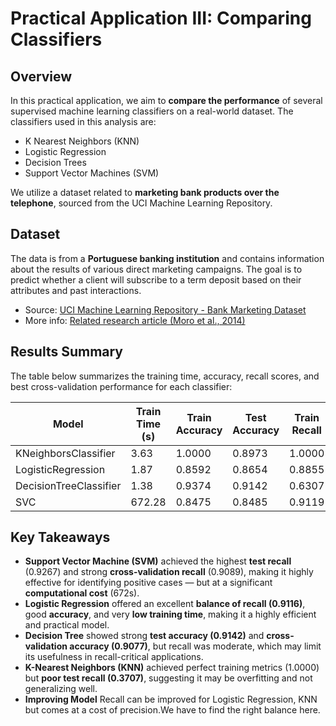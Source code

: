 # Practical Application III: Comparing Classifiers

## Overview

In this practical application, we aim to **compare the performance** of several supervised machine learning classifiers on a real-world dataset. The classifiers used in this analysis are:

- K Nearest Neighbors (KNN)
- Logistic Regression
- Decision Trees
- Support Vector Machines (SVM)

We utilize a dataset related to **marketing bank products over the telephone**, sourced from the UCI Machine Learning Repository.

## Dataset

The data is from a **Portuguese banking institution** and contains information about the results of various direct marketing campaigns. The goal is to predict whether a client will subscribe to a term deposit based on their attributes and past interactions.

-  Source: [UCI Machine Learning Repository - Bank Marketing Dataset](https://archive.ics.uci.edu/ml/datasets/Bank+Marketing)
-   More info: [Related research article (Moro et al., 2014)](https://www.sciencedirect.com/science/article/pii/S0957417414001166)

## Results Summary

The table below summarizes the training time, accuracy, recall scores, and best cross-validation performance for each classifier:

| Model                   | Train Time (s) | Train Accuracy | Test Accuracy | Train Recall | Test Recall | Best CV Accuracy | Best CV Recall |
|------------------------|----------------|----------------|----------------|---------------|--------------|------------------|----------------|
| KNeighborsClassifier   | 3.63           | 1.0000         | 0.8973         | 1.0000        | 0.3707       | 0.8880           | 0.3384         |
| LogisticRegression     | 1.87           | 0.8592         | 0.8654         | 0.8855        | 0.9116       | 0.8589           | 0.8790         |
| DecisionTreeClassifier | 1.38           | 0.9374         | 0.9142         | 0.6307        | 0.5183       | 0.9077           | 0.5213         |
| SVC                    | 672.28         | 0.8475         | 0.8485         | 0.9119        | 0.9267       | 0.8469           | 0.9089         |

## Key Takeaways

- **Support Vector Machine (SVM)** achieved the highest **test recall** (0.9267) and strong **cross-validation recall** (0.9089), making it highly effective for identifying positive cases — but at a significant **computational cost** (672s).
- **Logistic Regression** offered an excellent **balance of recall (0.9116)**, good **accuracy**, and very **low training time**, making it a highly efficient and practical model.
- **Decision Tree** showed strong **test accuracy (0.9142)** and **cross-validation accuracy (0.9077)**, but recall was moderate, which may limit its usefulness in recall-critical applications.
- **K-Nearest Neighbors (KNN)** achieved perfect training metrics (1.0000) but **poor test recall (0.3707)**, suggesting it may be overfitting and not generalizing well.
- **Improving Model** Recall can be improved for Logistic Regression, KNN but comes at a cost of precision.We have to find the right balance here.
